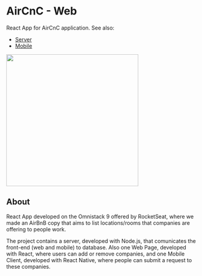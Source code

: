 # AirCnC - Web
React App for AirCnC application. See also:
 - [Server](https://github.com/rafacdomin/aircnc-server)
 - [Mobile](https://github.com/rafacdomin/aircnc-mobile)
 
<img src="https://i.imgur.com/5jpdvmN.png" height="350"> 

## About
React App developed on the Omnistack 9 offered by RocketSeat, where we made an AirBnB copy that aims to list locations/rooms that companies are offering to people work.

The project contains a server, developed with Node.js, that comunicates the front-end (web and mobile) to database. Also one Web Page, developed with React, where users can add or remove companies, and one Mobile Client, developed with React Native, where people can submit a request to these companies.
